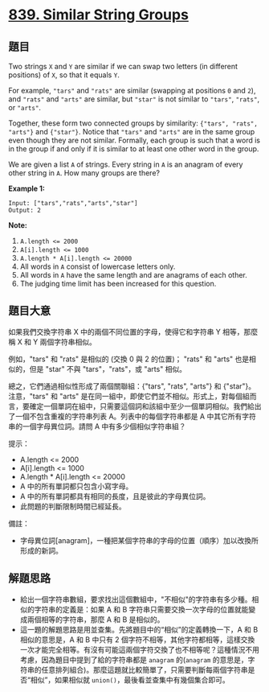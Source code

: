 # [839. Similar String Groups](https://leetcode.com/problems/similar-string-groups/)


## 題目

Two strings `X` and `Y` are similar if we can swap two letters (in different positions) of `X`, so that it equals `Y`.

For example, `"tars"` and `"rats"` are similar (swapping at positions `0` and `2`), and `"rats"` and `"arts"` are similar, but `"star"` is not similar to `"tars"`, `"rats"`, or `"arts"`.

Together, these form two connected groups by similarity: `{"tars", "rats", "arts"}` and `{"star"}`. Notice that `"tars"` and `"arts"` are in the same group even though they are not similar. Formally, each group is such that a word is in the group if and only if it is similar to at least one other word in the group.

We are given a list `A` of strings. Every string in `A` is an anagram of every other string in `A`. How many groups are there?

**Example 1:**

    Input: ["tars","rats","arts","star"]
    Output: 2

**Note:**

1. `A.length <= 2000`
2. `A[i].length <= 1000`
3. `A.length * A[i].length <= 20000`
4. All words in `A` consist of lowercase letters only.
5. All words in `A` have the same length and are anagrams of each other.
6. The judging time limit has been increased for this question.


## 題目大意

如果我們交換字符串 X 中的兩個不同位置的字母，使得它和字符串 Y 相等，那麼稱 X 和 Y 兩個字符串相似。

例如，"tars" 和 "rats" 是相似的 (交換 0 與 2 的位置)； "rats" 和 "arts" 也是相似的，但是 "star" 不與 "tars"，"rats"，或 "arts" 相似。

總之，它們通過相似性形成了兩個關聯組：{"tars", "rats", "arts"} 和 {"star"}。注意，"tars" 和 "arts" 是在同一組中，即使它們並不相似。形式上，對每個組而言，要確定一個單詞在組中，只需要這個詞和該組中至少一個單詞相似。我們給出了一個不包含重複的字符串列表 A。列表中的每個字符串都是 A 中其它所有字符串的一個字母異位詞。請問 A 中有多少個相似字符串組？


提示：

- A.length <= 2000
- A[i].length <= 1000
- A.length * A[i].length <= 20000
- A 中的所有單詞都只包含小寫字母。
- A 中的所有單詞都具有相同的長度，且是彼此的字母異位詞。
- 此問題的判斷限制時間已經延長。


備註：  

- 字母異位詞[anagram]，一種把某個字符串的字母的位置（順序）加以改換所形成的新詞。




## 解題思路


- 給出一個字符串數組，要求找出這個數組中，"不相似"的字符串有多少種。相似的字符串的定義是：如果 A 和 B 字符串只需要交換一次字母的位置就能變成兩個相等的字符串，那麼 A 和 B 是相似的。
- 這一題的解題思路是用並查集。先將題目中的“相似”的定義轉換一下，A 和 B 相似的意思是，A 和 B 中只有 2 個字符不相等，其他字符都相等，這樣交換一次才能完全相等。有沒有可能這兩個字符交換了也不相等呢？這種情況不用考慮，因為題目中提到了給的字符串都是 `anagram` 的(`anagram` 的意思是，字符串的任意排列組合)。那麼這題就比較簡單了，只需要判斷每兩個字符串是否“相似”，如果相似就 `union()`，最後看並查集中有幾個集合即可。
